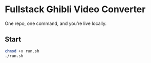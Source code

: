 # Fullstack Ghibli Video Converter

One repo, one command, and you’re live locally.

## Start
```bash
chmod +x run.sh
./run.sh
```